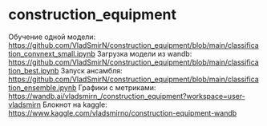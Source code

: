 # construction_equipment
Обучение одной модели:
https://github.com/VladSmirN/construction_equipment/blob/main/classification_convnext_small.ipynb
Загрузка модели из wandb:
https://github.com/VladSmirN/construction_equipment/blob/main/classification_best.ipynb
Запуск ансамбля:
https://github.com/VladSmirN/construction_equipment/blob/main/classification_ensemble.ipynb
Графики с метриками:
https://wandb.ai/vladsmirn_/construction_equipment?workspace=user-vladsmirn
Блокнот на kaggle:
https://www.kaggle.com/vladsmirno/construction-equipment-wandb
